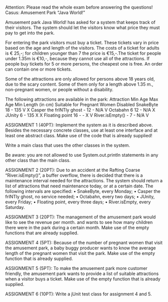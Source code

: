 Attention: Please read the whole exam before answering the questions!
Casus: Amusement Park “Java World!”

Amusement park Java World! has asked for a system that keeps track of their visitors. The system should let the visitors know what price they must pay to get into the park. 

For entering the park visitors must buy a ticket. These tickets vary in price based on the age and length of the visitors. The costs of a ticket for adults is € 25,-; for children younger than 7 the price is €15,-.The ticket for people under 1.35m is €10,-,  because they cannot use all of the attractions.  If people buy tickets for 5 or more persons, the cheapest one is free. An order can contain one or more tickets. 

Some of the attractions are only allowed for persons above 18 years old, due to the scary content. Some of them only for a length above 1.35 m., non-pregnant women, or people without a disability. 

The following attractions are available in the park:
Attraction	Min Age	Max Age	Min Length (in cm) 	Suitable for
				Pregnant Women	Disabled
SnakeByte	18	-	135	V	X
Casper the frINTly ghost
	-	12	-	N/A	V
Octabahn	6	12	-	N/A	X
JUnity	6	-	135	X	X
Floating point	16	-	-	X	V
River.isEmpty()	-	7	-	N/A	V


ASSIGNMENT 1 (40PT):
Implement the system as it is described above. Besides the necessary concrete classes, use at least one interface and at least one abstract class. Make use of the code that is already supplied!

Write a main class that uses the other classes in the system. 

Be aware: you are not allowed to use System.out.println statements in any other class than the main class.

ASSIGNMENT 2 (20PT):
Due to an accident at the Rafting Coarse “River.isEmpty()”, a buffer overflow, there is decided that there is a maintenance interval needed for the attractions. The system should return a list of attractions that need maintenance today, or at a certain date. 
The following intervals are specified: 
•	SnakeByte, every Monday;
•	Casper the frINTly ghost, no service needed;
•	Octabahn, every two days;
•	JUnity, every Friday;
•	Floating point, every three days;
•	River.isEmpty, every Saturday.

ASSIGNMENT 3 (20PT):
The management of the amusement park would like to see the revenue per month. 
and wants to see how many children there were in the park during a certain month. Make use of the empty functions that are already supplied.

ASSIGNMENT 4 (5PT):
Because of the number of pregnant women that visit the amusement park, a baby buggy producer wants to know the average length of the pregnant women that visit the park. Make use of the empty function that is already supplied. 

ASSIGNMENT 5 (5PT):
To make the amusement park more customer friendly, the amusement park wants to provide a list of suitable attractions when a visitor buys a ticket. Make use of the empty function that is already supplied.

ASSIGNMENT 6 (10PT):
Write a jUnit test class for assignment 4 and 5. 

